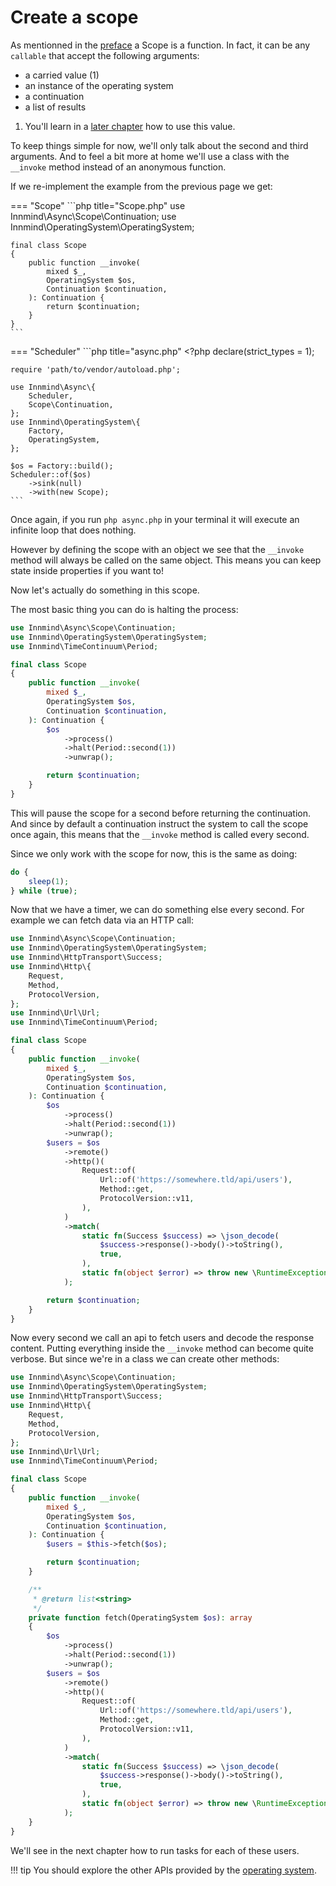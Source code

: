 # Create a scope

As mentionned in the [preface](../preface/terminology.md#scope) a Scope is a function. In fact, it can be any `callable` that accept the following arguments:

<div class="annotate" markdown>

- a carried value (1)
- an instance of the operating system
- a continuation
- a list of results

</div>

1. You'll learn in a [later chapter](../scopes/lifecycle.md#carry-a-value) how to use this value.

To keep things simple for now, we'll only talk about the second and third arguments. And to feel a bit more at home we'll use a class with the `__invoke` method instead of an anonymous function.

If we re-implement the example from the previous page we get:

=== "Scope"
    ```php title="Scope.php"
    use Innmind\Async\Scope\Continuation;
    use Innmind\OperatingSystem\OperatingSystem;

    final class Scope
    {
        public function __invoke(
            mixed $_,
            OperatingSystem $os,
            Continuation $continuation,
        ): Continuation {
            return $continuation;
        }
    }
    ```

=== "Scheduler"
    ```php title="async.php"
    <?php
    declare(strict_types = 1);

    require 'path/to/vendor/autoload.php';

    use Innmind\Async\{
        Scheduler,
        Scope\Continuation,
    };
    use Innmind\OperatingSystem\{
        Factory,
        OperatingSystem,
    };

    $os = Factory::build();
    Scheduler::of($os)
        ->sink(null)
        ->with(new Scope);
    ```

Once again, if you run `php async.php` in your terminal it will execute an infinite loop that does nothing.

However by defining the scope with an object we see that the `__invoke` method will always be called on the same object. This means you can keep state inside properties if you want to!

Now let's actually do something in this scope.

The most basic thing you can do is halting the process:

```php title="Scope.php" hl_lines="3 12-15"
use Innmind\Async\Scope\Continuation;
use Innmind\OperatingSystem\OperatingSystem;
use Innmind\TimeContinuum\Period;

final class Scope
{
    public function __invoke(
        mixed $_,
        OperatingSystem $os,
        Continuation $continuation,
    ): Continuation {
        $os
            ->process()
            ->halt(Period::second(1))
            ->unwrap();

        return $continuation;
    }
}
```

This will pause the scope for a second before returning the continuation. And since by default a continuation instruct the system to call the scope once again, this means that the `__invoke` method is called every second.

Since we only work with the scope for now, this is the same as doing:

```php
do {
    sleep(1);
} while (true);
```

Now that we have a timer, we can do something else every second. For example we can fetch data via an HTTP call:

```php title="Scope.php" hl_lines="3-9 23-38"
use Innmind\Async\Scope\Continuation;
use Innmind\OperatingSystem\OperatingSystem;
use Innmind\HttpTransport\Success;
use Innmind\Http\{
    Request,
    Method,
    ProtocolVersion,
};
use Innmind\Url\Url;
use Innmind\TimeContinuum\Period;

final class Scope
{
    public function __invoke(
        mixed $_,
        OperatingSystem $os,
        Continuation $continuation,
    ): Continuation {
        $os
            ->process()
            ->halt(Period::second(1))
            ->unwrap();
        $users = $os
            ->remote()
            ->http()(
                Request::of(
                    Url::of('https://somewhere.tld/api/users'),
                    Method::get,
                    ProtocolVersion::v11,
                ),
            )
            ->match(
                static fn(Success $success) => \json_decode(
                    $success->response()->body()->toString(),
                    true,
                ),
                static fn(object $error) => throw new \RuntimeException('An error occured'),
            );

        return $continuation;
    }
}
```

Now every second we call an api to fetch users and decode the response content. Putting everything inside the `__invoke` method can become quite verbose. But since we're in a class we can create other methods:

```php title="Scope.php" hl_lines="19 24-46"
use Innmind\Async\Scope\Continuation;
use Innmind\OperatingSystem\OperatingSystem;
use Innmind\HttpTransport\Success;
use Innmind\Http\{
    Request,
    Method,
    ProtocolVersion,
};
use Innmind\Url\Url;
use Innmind\TimeContinuum\Period;

final class Scope
{
    public function __invoke(
        mixed $_,
        OperatingSystem $os,
        Continuation $continuation,
    ): Continuation {
        $users = $this->fetch($os);

        return $continuation;
    }

    /**
     * @return list<string>
     */
    private function fetch(OperatingSystem $os): array
    {
        $os
            ->process()
            ->halt(Period::second(1))
            ->unwrap();
        $users = $os
            ->remote()
            ->http()(
                Request::of(
                    Url::of('https://somewhere.tld/api/users'),
                    Method::get,
                    ProtocolVersion::v11,
                ),
            )
            ->match(
                static fn(Success $success) => \json_decode(
                    $success->response()->body()->toString(),
                    true,
                ),
                static fn(object $error) => throw new \RuntimeException('An error occured'),
            );
    }
}
```

We'll see in the next chapter how to run tasks for each of these users.

!!! tip
    You should explore the other APIs provided by the [operating system](https://innmind.org/OperatingSystem/).
